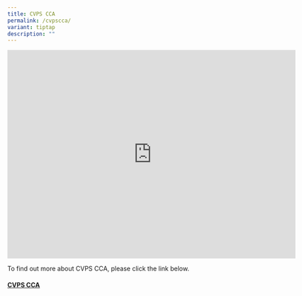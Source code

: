 ```yaml
---
title: CVPS CCA
permalink: /cvpscca/
variant: tiptap
description: ""
---
```

<p></p>
<div class="iframe-wrapper">
<iframe height="470" width="650" allowfullscreen="true" frameborder="0" src="https://docs.google.com/presentation/d/e/2PACX-1vQFkXiLh2SrxdQ7RshI8iJzTObetlXHKU2I5Mip-N20k_4-qGj09Qe6sjytfDO8jg/embed?start=true&amp;loop=true&amp;delayms=5000"></iframe>
</div>
<p>To find out more about CVPS CCA, please click the link below.</p>
<h4><strong><a href="https://www.compassvalepri.moe.edu.sg/cca/" rel="noopener noreferrer nofollow" target="_blank">CVPS CCA</a></strong></h4>
<p></p>